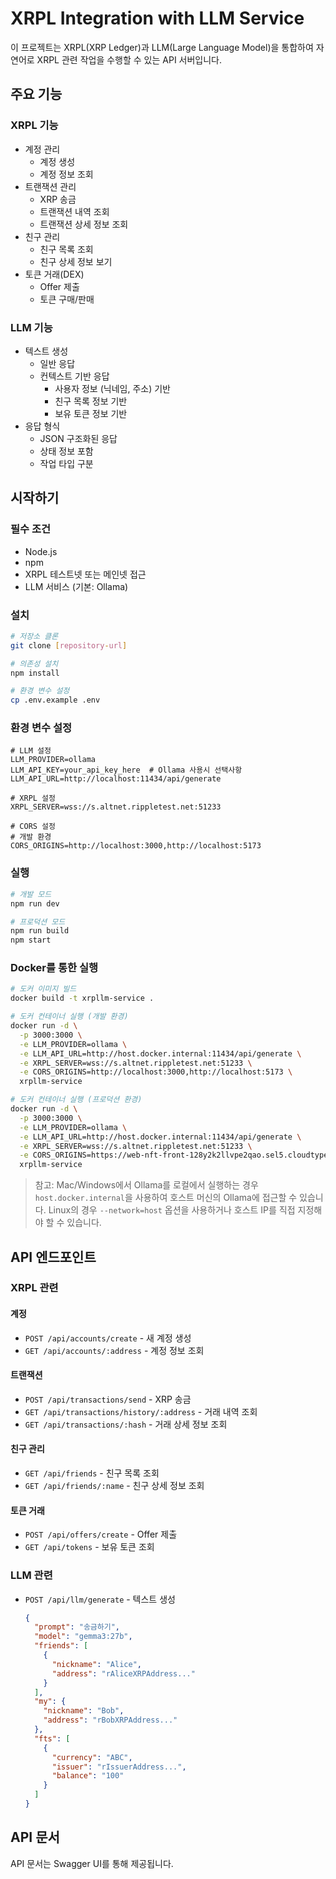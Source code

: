 # XRPL Integration with LLM Service

이 프로젝트는 XRPL(XRP Ledger)과 LLM(Large Language Model)을 통합하여 자연어로 XRPL 관련 작업을 수행할 수 있는 API 서버입니다.

## 주요 기능

### XRPL 기능
- 계정 관리
  - 계정 생성
  - 계정 정보 조회
- 트랜잭션 관리
  - XRP 송금
  - 트랜잭션 내역 조회
  - 트랜잭션 상세 정보 조회
- 친구 관리
  - 친구 목록 조회
  - 친구 상세 정보 보기
- 토큰 거래(DEX)
  - Offer 제출
  - 토큰 구매/판매

### LLM 기능
- 텍스트 생성
  - 일반 응답
  - 컨텍스트 기반 응답
    - 사용자 정보 (닉네임, 주소) 기반
    - 친구 목록 정보 기반
    - 보유 토큰 정보 기반
- 응답 형식
  - JSON 구조화된 응답
  - 상태 정보 포함
  - 작업 타입 구분

## 시작하기

### 필수 조건
- Node.js
- npm
- XRPL 테스트넷 또는 메인넷 접근
- LLM 서비스 (기본: Ollama)

### 설치

```bash
# 저장소 클론
git clone [repository-url]

# 의존성 설치
npm install

# 환경 변수 설정
cp .env.example .env
```

### 환경 변수 설정

```env
# LLM 설정
LLM_PROVIDER=ollama
LLM_API_KEY=your_api_key_here  # Ollama 사용시 선택사항
LLM_API_URL=http://localhost:11434/api/generate

# XRPL 설정
XRPL_SERVER=wss://s.altnet.rippletest.net:51233

# CORS 설정
# 개발 환경
CORS_ORIGINS=http://localhost:3000,http://localhost:5173
```

### 실행

```bash
# 개발 모드
npm run dev

# 프로덕션 모드
npm run build
npm start
```

### Docker를 통한 실행

```bash
# 도커 이미지 빌드
docker build -t xrpllm-service .

# 도커 컨테이너 실행 (개발 환경)
docker run -d \
  -p 3000:3000 \
  -e LLM_PROVIDER=ollama \
  -e LLM_API_URL=http://host.docker.internal:11434/api/generate \
  -e XRPL_SERVER=wss://s.altnet.rippletest.net:51233 \
  -e CORS_ORIGINS=http://localhost:3000,http://localhost:5173 \
  xrpllm-service

# 도커 컨테이너 실행 (프로덕션 환경)
docker run -d \
  -p 3000:3000 \
  -e LLM_PROVIDER=ollama \
  -e LLM_API_URL=http://host.docker.internal:11434/api/generate \
  -e XRPL_SERVER=wss://s.altnet.rippletest.net:51233 \
  -e CORS_ORIGINS=https://web-nft-front-128y2k2llvpe2qao.sel5.cloudtype.app \
  xrpllm-service
```

> 참고: Mac/Windows에서 Ollama를 로컬에서 실행하는 경우 `host.docker.internal`을 사용하여 호스트 머신의 Ollama에 접근할 수 있습니다. Linux의 경우 `--network=host` 옵션을 사용하거나 호스트 IP를 직접 지정해야 할 수 있습니다.

## API 엔드포인트

### XRPL 관련

#### 계정
- `POST /api/accounts/create` - 새 계정 생성
- `GET /api/accounts/:address` - 계정 정보 조회

#### 트랜잭션
- `POST /api/transactions/send` - XRP 송금
- `GET /api/transactions/history/:address` - 거래 내역 조회
- `GET /api/transactions/:hash` - 거래 상세 정보 조회

#### 친구 관리
- `GET /api/friends` - 친구 목록 조회
- `GET /api/friends/:name` - 친구 상세 정보 조회

#### 토큰 거래
- `POST /api/offers/create` - Offer 제출
- `GET /api/tokens` - 보유 토큰 조회

### LLM 관련
- `POST /api/llm/generate` - 텍스트 생성
  ```json
  {
    "prompt": "송금하기",
    "model": "gemma3:27b",
    "friends": [
      {
        "nickname": "Alice",
        "address": "rAliceXRPAddress..."
      }
    ],
    "my": {
      "nickname": "Bob",
      "address": "rBobXRPAddress..."
    },
    "fts": [
      {
        "currency": "ABC",
        "issuer": "rIssuerAddress...",
        "balance": "100"
      }
    ]
  }
  ```

## API 문서
API 문서는 Swagger UI를 통해 제공됩니다.
```